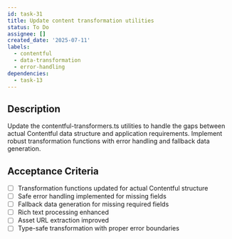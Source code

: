 ```yaml
---
id: task-31
title: Update content transformation utilities
status: To Do
assignee: []
created_date: '2025-07-11'
labels:
  - contentful
  - data-transformation
  - error-handling
dependencies:
  - task-13
---
```


## Description

Update the contentful-transformers.ts utilities to handle the gaps between actual Contentful data structure and application requirements. Implement robust transformation functions with error handling and fallback data generation.

## Acceptance Criteria

- [ ] Transformation functions updated for actual Contentful structure
- [ ] Safe error handling implemented for missing fields
- [ ] Fallback data generation for missing required fields
- [ ] Rich text processing enhanced
- [ ] Asset URL extraction improved
- [ ] Type-safe transformation with proper error boundaries
